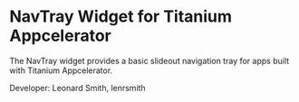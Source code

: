 # NavTray Widget for Titanium Appcelerator
The NavTray widget provides a basic slideout navigation tray for apps built with Titanium Appcelerator.

Developer: Leonard Smith, lenrsmith
